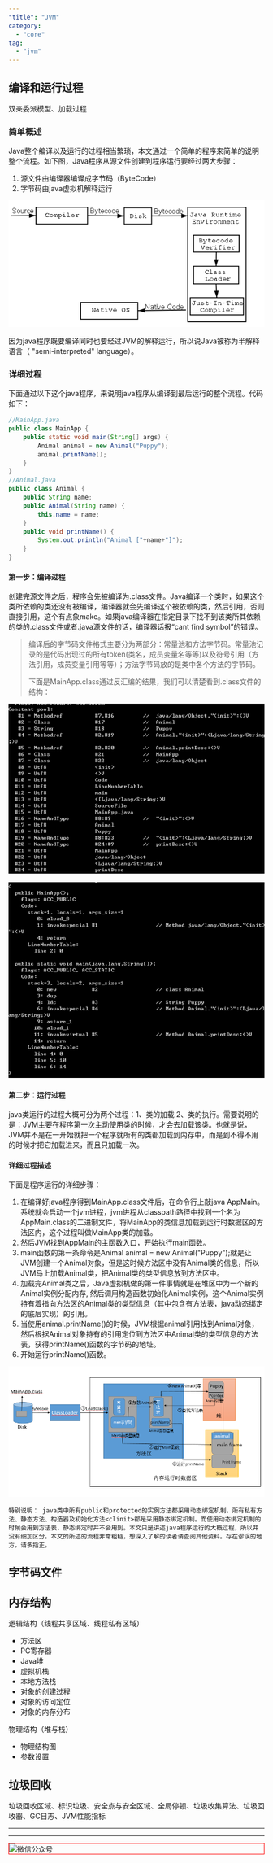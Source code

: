 ```yaml
---
"title": "JVM"
category:
  - "core"
tag:
  - "jvm"
---
```


## 编译和运行过程


双亲委派模型、加载过程

### 简单概述

Java整个编译以及运行的过程相当繁琐，本文通过一个简单的程序来简单的说明整个流程。如下图，Java程序从源文件创建到程序运行要经过两大步骤：

1. 源文件由编译器编译成字节码（ByteCode）
2. 字节码由java虚拟机解释运行

![](./images/2023-10-24-18-17-00.png)

因为java程序既要编译同时也要经过JVM的解释运行，所以说Java被称为半解释语言（ "semi-interpreted" language）。

### 详细过程

下面通过以下这个java程序，来说明java程序从编译到最后运行的整个流程。代码如下：

```java
//MainApp.java
public class MainApp {
    public static void main(String[] args) {
        Animal animal = new Animal("Puppy");
        animal.printName();
    }
}
//Animal.java
public class Animal {
    public String name;
    public Animal(String name) {
        this.name = name;
    }
    public void printName() {
        System.out.println("Animal ["+name+"]");
    }
}
```


#### 第一步：编译过程

创建完源文件之后，程序会先被编译为.class文件。Java编译一个类时，如果这个类所依赖的类还没有被编译，编译器就会先编译这个被依赖的类，然后引用，否则直接引用，这个有点象make。如果java编译器在指定目录下找不到该类所其依赖的类的.class文件或者.java源文件的话，编译器话报“cant find symbol”的错误。

> 编译后的字节码文件格式主要分为两部分：常量池和方法字节码。常量池记录的是代码出现过的所有token(类名，成员变量名等等)以及符号引用（方法引用，成员变量引用等等）；方法字节码放的是类中各个方法的字节码。
>
>
> 下面是MainApp.class通过反汇编的结果，我们可以清楚看到.class文件的结构：

![](./images/2023-10-24-18-17-01.png)

![](./images/2023-10-24-18-17-02.png)

#### 第二步：运行过程

java类运行的过程大概可分为两个过程：1、类的加载  2、类的执行。需要说明的是：JVM主要在程序第一次主动使用类的时候，才会去加载该类。也就是说，JVM并不是在一开始就把一个程序就所有的类都加载到内存中，而是到不得不用的时候才把它加载进来，而且只加载一次。

#### 详细过程描述

下面是程序运行的详细步骤：

1. 在编译好java程序得到MainApp.class文件后，在命令行上敲java AppMain。系统就会启动一个jvm进程，jvm进程从classpath路径中找到一个名为AppMain.class的二进制文件，将MainApp的类信息加载到运行时数据区的方法区内，这个过程叫做MainApp类的加载。
2. 然后JVM找到AppMain的主函数入口，开始执行main函数。
3. main函数的第一条命令是Animal  animal = new Animal("Puppy");就是让JVM创建一个Animal对象，但是这时候方法区中没有Animal类的信息，所以JVM马上加载Animal类，把Animal类的类型信息放到方法区中。
4. 加载完Animal类之后，Java虚拟机做的第一件事情就是在堆区中为一个新的Animal实例分配内存, 然后调用构造函数初始化Animal实例，这个Animal实例持有着指向方法区的Animal类的类型信息（其中包含有方法表，java动态绑定的底层实现）的引用。
5. 当使用animal.printName()的时候，JVM根据animal引用找到Animal对象，然后根据Animal对象持有的引用定位到方法区中Animal类的类型信息的方法表，获得printName()函数的字节码的地址。
6. 开始运行printName()函数。

![](./images/2023-10-24-18-17-03.png)


```
特别说明： java类中所有public和protected的实例方法都采用动态绑定机制，所有私有方法、静态方法、构造器及初始化方法<clinit>都是采用静态绑定机制。而使用动态绑定机制的时候会用到方法表，静态绑定时并不会用到。本文只是讲述java程序运行的大概过程，所以并没有细加区分。本文的所述的流程非常粗糙，想深入了解的读者请查阅其他资料。存在谬误的地方，请多指正。
```

## 字节码文件



## 内存结构

逻辑结构（线程共享区域、线程私有区域）
- 方法区 
- PC寄存器
- Java堆 
- 虚拟机栈 
- 本地方法栈 
- 对象的创建过程
- 对象的访问定位 
- 对象的内存分布 

物理结构（堆与栈）
- 物理结构图
- 参数设置


## 垃圾回收

垃圾回收区域、标识垃圾、安全点与安全区域、全局停顿、垃圾收集算法、垃圾回收器、GC日志、JVM性能指标


---

---

<img style="border:1px red solid; display:block; margin:0 auto;" :src="$withBase('/qrcode.jpg')" alt="微信公众号" />



